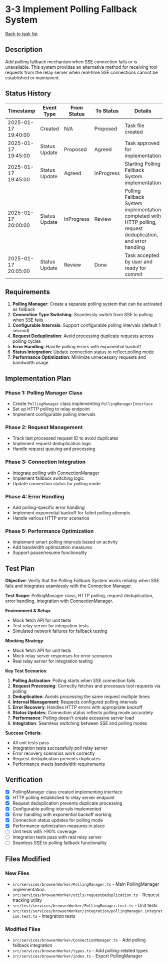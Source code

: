 # 3-3 Implement Polling Fallback System

[Back to task list](./tasks.md)

## Description

Add polling fallback mechanism when SSE connection fails or is unavailable. This system provides an alternative method for receiving tool requests from the relay server when real-time SSE connections cannot be established or maintained.

## Status History

| Timestamp | Event Type | From Status | To Status | Details | User |
|-----------|------------|-------------|-----------|---------|------|
| 2025-01-17 19:40:00 | Created | N/A | Proposed | Task file created | AI_Agent |
| 2025-01-17 19:45:00 | Status Update | Proposed | Agreed | Task approved for implementation | AI_Agent |
| 2025-01-17 19:45:00 | Status Update | Agreed | InProgress | Starting Polling Fallback System implementation | AI_Agent |
| 2025-01-17 20:00:00 | Status Update | InProgress | Review | Polling Fallback System implementation completed with HTTP polling, request deduplication, and error handling | AI_Agent |
| 2025-01-17 20:05:00 | Status Update | Review | Done | Task accepted by user and ready for commit | AI_Agent |

## Requirements

1. **Polling Manager**: Create a separate polling system that can be activated as fallback
2. **Connection Type Switching**: Seamlessly switch from SSE to polling when SSE fails
3. **Configurable Intervals**: Support configurable polling intervals (default 1 second)
4. **Request Deduplication**: Avoid processing duplicate requests across polling cycles
5. **Error Handling**: Handle polling errors with exponential backoff
6. **Status Integration**: Update connection status to reflect polling mode
7. **Performance Optimization**: Minimize unnecessary requests and bandwidth usage

## Implementation Plan

### Phase 1: Polling Manager Class
- Create `PollingManager` class implementing `PollingManagerInterface`
- Set up HTTP polling to relay endpoint
- Implement configurable polling intervals

### Phase 2: Request Management
- Track last processed request ID to avoid duplicates
- Implement request deduplication logic
- Handle request queuing and processing

### Phase 3: Connection Integration
- Integrate polling with ConnectionManager
- Implement fallback switching logic
- Update connection status for polling mode

### Phase 4: Error Handling
- Add polling-specific error handling
- Implement exponential backoff for failed polling attempts
- Handle various HTTP error scenarios

### Phase 5: Performance Optimization
- Implement smart polling intervals based on activity
- Add bandwidth optimization measures
- Support pause/resume functionality

## Test Plan

**Objective**: Verify that the Polling Fallback System works reliably when SSE fails and integrates seamlessly with the Connection Manager.

**Test Scope**: PollingManager class, HTTP polling, request deduplication, error handling, integration with ConnectionManager.

**Environment & Setup**: 
- Mock fetch API for unit tests
- Test relay server for integration tests
- Simulated network failures for fallback testing

**Mocking Strategy**:
- Mock fetch API for unit tests
- Mock relay server responses for error scenarios
- Real relay server for integration testing

**Key Test Scenarios**:
1. **Polling Activation**: Polling starts when SSE connection fails
2. **Request Processing**: Correctly fetches and processes tool requests via polling
3. **Deduplication**: Avoids processing the same request multiple times
4. **Interval Management**: Respects configured polling intervals
5. **Error Recovery**: Handles HTTP errors with appropriate backoff
6. **Status Updates**: Connection status reflects polling mode accurately
7. **Performance**: Polling doesn't create excessive server load
8. **Integration**: Seamless switching between SSE and polling modes

**Success Criteria**: 
- All unit tests pass
- Integration tests successfully poll relay server
- Error recovery scenarios work correctly
- Request deduplication prevents duplicates
- Performance meets bandwidth requirements

## Verification

- [x] PollingManager class created implementing interface
- [x] HTTP polling established to relay server endpoint
- [x] Request deduplication prevents duplicate processing
- [x] Configurable polling intervals implemented
- [x] Error handling with exponential backoff working
- [x] Connection status updates for polling mode
- [x] Performance optimization measures in place
- [ ] Unit tests with >90% coverage
- [ ] Integration tests pass with real relay server
- [ ] Seamless SSE to polling fallback functionality

## Files Modified

### New Files
- `src/services/browserWorker/PollingManager.ts` - Main PollingManager implementation
- `src/services/browserWorker/utils/requestDeduplication.ts` - Request tracking utility
- `src/test/services/browserWorker/PollingManager.test.ts` - Unit tests
- `src/test/services/browserWorker/integration/pollingManager.integration.test.ts` - Integration tests

### Modified Files
- `src/services/browserWorker/ConnectionManager.ts` - Add polling fallback integration
- `src/services/browserWorker/types.ts` - Add polling-related types
- `src/services/browserWorker/index.ts` - Export PollingManager 